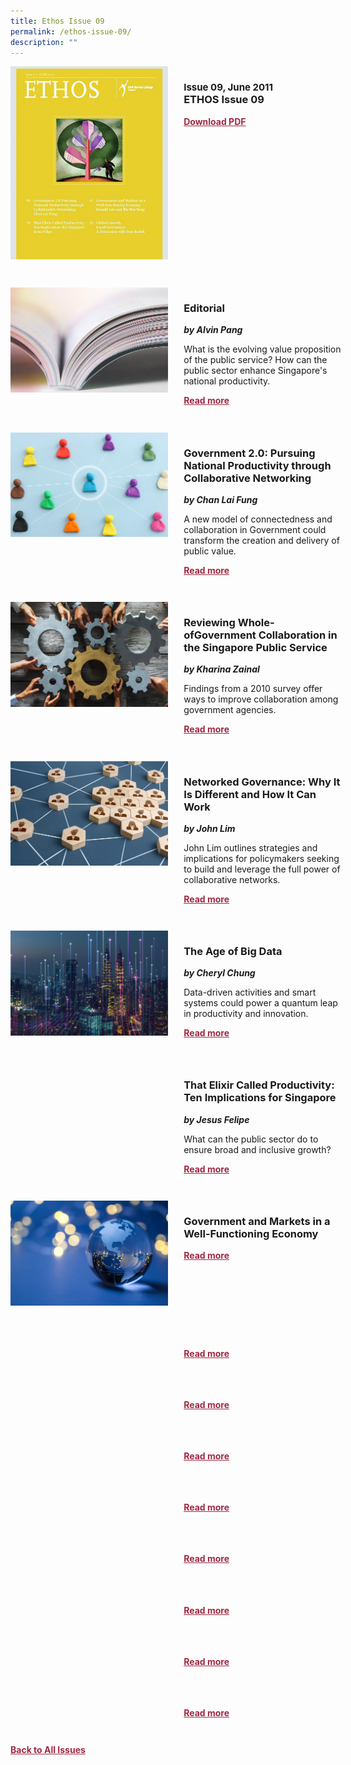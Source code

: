 ```yaml
---
title: Ethos Issue 09
permalink: /ethos-issue-09/
description: ""
---
```

<style>

.back a
{
	color: #9f2943;
	font-weight: bold;
	}
	
.cat
   {
   font-size: 15px;
   }

.text
{
	width: 50%;
}	
	
.img1 img
{
margin-top:25px;	
}	
	
.img img
{
margin-top:15px;	
}		
	
.button1 a
{
	color: #9f2943;
	font-weight:bold;
}
	

.grid-container {
	display: grid;
	grid-template-columns: 50% 50%;
	grid-column-gap: 5%;
	margin-bottom: 5%;
	}	
	
@media only screen and (max-width: 600px) {
	.grid-container {
		display: block;
	}
}	
</style>


<div class="grid-container">
	<div><img src="/images/Ethos_Thumbnails_Cover/ethosissue09.jpg"></div>
	<div>
		<h3><span class="cat">Issue 09, June 2011</span><br>ETHOS Issue 09</h3>
		<p></p>
		<div class="button1"><a target="_blank" href="https://file.go.gov.sg/ethos-issue-09.pdf">Download PDF</a></div>
	</div>
</div>

<br>

<div class="grid-container">
	<div><img src="/images/Landing_Banner_Images/tile_editorial.jpg"></div>
	<div>
		<h3>Editorial</h3>
		<b><i>by Alvin Pang</i></b>
		<p>What is the evolving value proposition of the public service? How can the public sector enhance Singapore's national productivity.</p>
		<div class="button1"><a href="/ethos-issue-09/editorial/">Read more</a></div>
	</div>
</div>

<br>

<div class="grid-container">
	<div><img src="/images/Cropped_images/Ethos_Issue_09/9_Teaser_Pursuing%20National%20Productivity%20through%20Collaborative%20Networking.jpg"></div>
	<div>
		<h3>Government 2.0: Pursuing National Productivity through Collaborative Networking</h3>
		<b><i>by Chan Lai Fung</i></b>
		<p>A new model of connectedness and collaboration in Government could transform the creation and delivery of public value.</p>
		<div class="button1"><a href="/ethos-issue-09/government-2/">Read more</a></div>
	</div>
</div>

<br>

<div class="grid-container">
	<div><img src="/images/Cropped_images/Ethos_Issue_09/9_Teaser_Reviewing%20Whole-of-Government%20Collaboration%20in%20the%20Singapore%20Public%20Service.jpg"></div>
	<div>
		<h3>Reviewing Whole-ofGovernment Collaboration in the Singapore Public Service</h3>
		<b><i>by Kharina Zainal</i></b>
		<p>Findings from a 2010 survey offer ways to improve collaboration among government agencies.</p>
		<div class="button1"><a href="/ethos-issue-09/reviewing-whole-of-government-collaboration-in-the-singapore-public-service/">Read more</a></div>
	</div>
</div>

<br>

<div class="grid-container">
	<div><img src="/images/Cropped_images/Ethos_Issue_09/9_Teaser_Networked%20Governance-%20Why%20It%20Is%20Different%20and%20How%20It%20Can%20Work.jpg"></div>
	<div>
		<h3>Networked Governance: Why It Is Different and How It Can Work</h3>
		<b><i>by John Lim</i></b>
		<p>John Lim outlines strategies and implications for policymakers seeking to build and leverage the full power of collaborative networks.</p>
		<div class="button1"><a href="/ethos-issue-09/networked-governance-why-it-is-different-and-how-it-can-work/">Read more</a></div>
	</div>
</div>

<br>

<div class="grid-container">
	<div><img src="/images/Cropped_images/Ethos_Issue_09/9_Teaser_The%20Age%20of%20Big%20Data.jpg"></div>
	<div>
		<h3>The Age of Big Data</h3>
		<b><i>by Cheryl Chung</i></b>
		<p>Data-driven activities and smart systems could power a quantum leap in productivity and innovation.</p>
		<div class="button1"><a href="/ethos-issue-09/the-age-of-big-data/">Read more</a></div>
	</div>
</div>

<br>

<div class="grid-container">
	<div><img src=""></div>
	<div>
		<h3>That Elixir Called Productivity: Ten Implications for Singapore</h3>
		<b><i>by Jesus Felipe</i></b>
		<p>What can the public sector do to ensure broad and inclusive growth?</p>
		<div class="button1"><a href="/ethos-issue-09/that-elixir-called-productivity-ten-implications-for-singapore/">Read more</a></div>
	</div>
</div>

<br>

<div class="grid-container">
	<div><img src="/images/Cropped_images/Ethos_Issue_09/9_Teaser_Govt_and_Market.jpg"></div>
	<div>
		<h3>Government and Markets in a Well-Functioning Economy</h3>
		<b><i></i></b>
		<p></p>
		<div class="button1"><a href="">Read more</a></div>
	</div>
</div>

<br>

<div class="grid-container">
	<div><img src=""></div>
	<div>
		<h3></h3>
		<b><i></i></b>
		<p></p>
		<div class="button1"><a href="">Read more</a></div>
	</div>
</div>

<br>

<div class="grid-container">
	<div><img src=""></div>
	<div>
		<h3></h3>
		<b><i></i></b>
		<p></p>
		<div class="button1"><a href="">Read more</a></div>
	</div>
</div>

<br>

<div class="grid-container">
	<div><img src=""></div>
	<div>
		<h3></h3>
		<b><i></i></b>
		<p></p>
		<div class="button1"><a href="">Read more</a></div>
	</div>
</div>

<br>

<div class="grid-container">
	<div><img src=""></div>
	<div>
		<h3></h3>
		<b><i></i></b>
		<p></p>
		<div class="button1"><a href="">Read more</a></div>
	</div>
</div>

<br>

<div class="grid-container">
	<div><img src=""></div>
	<div>
		<h3></h3>
		<b><i></i></b>
		<p></p>
		<div class="button1"><a href="">Read more</a></div>
	</div>
</div>

<br>

<div class="grid-container">
	<div><img src=""></div>
	<div>
		<h3></h3>
		<b><i></i></b>
		<p></p>
		<div class="button1"><a href="">Read more</a></div>
	</div>
</div>

<br>

<div class="grid-container">
	<div><img src=""></div>
	<div>
		<h3></h3>
		<b><i></i></b>
		<p></p>
		<div class="button1"><a href="">Read more</a></div>
	</div>
</div>

<br>

<div class="grid-container">
	<div><img src=""></div>
	<div>
		<h3></h3>
		<b><i></i></b>
		<p></p>
		<div class="button1"><a href="">Read more</a></div>
	</div>
</div>

<br>


<div class="back">
<a href="/all-issues/">Back to All Issues</a>
</div>